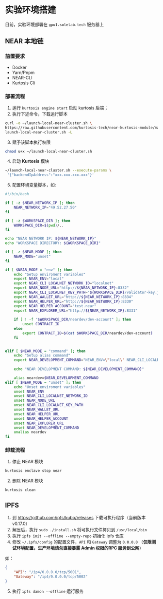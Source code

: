 # 实验环境搭建

目前，实验环境部署在 `gpu1.solelab.tech` 服务器上

## NEAR 本地链

### 前置要求

* Docker
* Yarn/Pnpm
* NEAR-CLI
* Kurtosis Cli

### 部署流程

1. 运行 `kurtosis engine start` 启动 kurtosis 后端；
2. 执行下述命令，下载运行脚本

```bash
curl -o ~/launch-local-near-cluster.sh \
https://raw.githubusercontent.com/kurtosis-tech/near-kurtosis-module/master/ 
launch-local-near-cluster.sh -L
```

3. 赋予该脚本执行权限

```bash
chmod u+x ~/launch-local-near-cluster.sh
```

4. 启动 **Kurtosis** 模块
```bash
~/launch-local-near-cluster.sh --execute-params \
 '{"backendIpAddress":"xxx.xxx.xxx.xxx"}'
```

5. 配置环境变量脚本，如:
```bash
#!/bin/bash

if [ -z $NEAR_NETWORK_IP ]; then
    NEAR_NETWORK_IP="49.52.27.50"
fi

if [ -z $WORKSPACE_DIR ]; then
    WORKSPACE_DIR=$(pwd)/..
fi

echo "NEAR NETWORK IP: ${NEAR_NETWORK_IP}"
echo "WORKSPACE DIRECTORY: ${WORKSPACE_DIR}"

if [ -z $NEAR_MODE ]; then
    NEAR_MODE="unset"
fi

if [ $NEAR_MODE = "env" ]; then
    echo "Setup enviroment variables"
    export NEAR_ENV="local"
    export NEAR_CLI_LOCALNET_NETWORK_ID="localnet"
    export NEAR_NODE_URL="http://${NEAR_NETWORK_IP}:8332"
    export NEAR_CLI_LOCALNET_KEY_PATH="${WORKSPACE_DIR}/validator-key.json"
    export NEAR_WALLET_URL="http://${NEAR_NETWORK_IP}:8334"
    export NEAR_HELPER_URL="http://${NEAR_NETWORK_IP}:8330"
    export NEAR_HELPER_ACCOUNT="test.near"
    export NEAR_EXPLORER_URL="http://${NEAR_NETWORK_IP}:8331"
    
    if [ ! -f "$WORKSPACE_DIR/neardev/dev-account" ]; then
        unset CONTRACT_ID
    else
        export CONTRACT_ID=$(cat $WORKSPACE_DIR/neardev/dev-account)
    fi

    
elif [ $NEAR_MODE = "command" ]; then
    echo "Setup alias command"
    export NEAR_DEVELOPMENT_COMMAND="NEAR_ENV=\"local\" NEAR_CLI_LOCALNET_NETWORK_ID=\"localnet\" NEAR_NODE_URL=\"http://${NEAR_NETWORK_IP}:8332\" NEAR_CLI_LOCALNET_KEY_PATH=\"${WORKSPACE_DIR}/validator-key.json\" NEAR_WALLET_URL=\"http://${NEAR_NETWORK_IP}:8334\" NEAR_HELPER_URL=\"http:/${NEAR_NETWORK_IP}:8330\" NEAR_HELPER_ACCOUNT=\"test.near\" NEAR_EXPLORER_URL=\"http://${NEAR_NETWORK_IP}:8331\" pnpm exec near"
    
    echo "NEAR DEVELOPMENT COMMAND: ${NEAR_DEVELOPMENT_COMMAND}"

    alias neardev=$NEAR_DEVELOPMENT_COMMAND
elif [ $NEAR_MODE = "unset" ]; then
    echo "Unset enviroment variables"
    unset NEAR_ENV
    unset NEAR_CLI_LOCALNET_NETWORK_ID
    unset NEAR_NODE_URL
    unset NEAR_CLI_LOCALNET_KEY_PATH
    unset NEAR_WALLET_URL
    unset NEAR_HELPER_URL
    unset NEAR_HELPER_ACCOUNT
    unset NEAR_EXPLORER_URL
    unset NEAR_DEVELOPMENT_COMMAND
    unalias neardev
fi
```

### 卸载流程

1. 停止 NEAR 模块
```bash
kurtosis enclave stop near
```

2. 删除 NEAR 模块
```bash
kurtosis clean
```

## IPFS

1. 到 https://github.com/ipfs/kubo/releases 下载可执行程序（当前版本v0.17.0）
2. 解压后，执行 `sudo ./install.sh` 将可执行文件拷贝到 `/usr/local/bin`
3. 执行 `ipfs init --offline --empty-repo`  初始化 ipfs 仓库
4. 修改 `~/.ipfs/config` 的配置文件，`API` 和 `Gateway` 调整为 `0.0.0.0` （**仅限测试环境配置，生产环境请勿直接暴露 Admin 权限的RPC 服务到公网**）

如：
```json
{
    "API": "/ip4/0.0.0.0/tcp/5001",
    "Gateway": "/ip4/0.0.0.0/tcp/5002"
}
```

5. 执行 `ipfs damon --offline` 运行服务